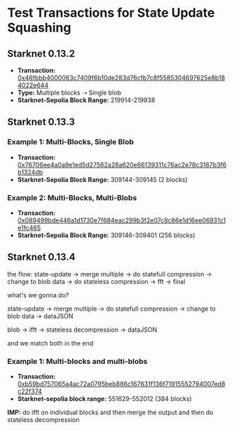 # Test Transactions for State Update Squashing

## Starknet 0.13.2
- **Transaction:** [0x46fbbb4000063c7409f6b10de283d76cfb7c8f5585304697625e8b184022e644](https://sepolia.etherscan.io/tx/0x46fbbb4000063c7409f6b10de283d76cfb7c8f5585304697625e8b184022e644)
- **Type:** Multiple blocks ➝ Single blob
- **Starknet-Sepolia Block Range:** 219914-219938

## Starknet 0.13.3
### Example 1: Multi-Blocks, Single Blob
- **Transaction:** [0x76706ee4a0a9e1ed5d27562a28a620e66139311c76ac2e78c3187b3f6b1324db](https://sepolia.etherscan.io/tx/0x76706ee4a0a9e1ed5d27562a28a620e66139311c76ac2e78c3187b3f6b1324db)
- **Starknet-Sepolia Block Range:** 309144-309145 (2 blocks)

### Example 2: Multi-Blocks, Multi-Blobs
- **Transaction:** [0x089499bde446a1d1730e7f684eac299b3f2e07c8c86e1d16ee06931c1e1fc465](https://sepolia.etherscan.io/tx/0x089499bde446a1d1730e7f684eac299b3f2e07c8c86e1d16ee06931c1e1fc465)
- **Starknet-Sepolia Block Range:** 309146-309401 (256 blocks)


## Starknet 0.13.4

the flow: state-update -> merge multiple -> do statefull compression -> change to blob data -> do stateless compression -> fft -> final

what's we gonna do?

state-update -> merge multiple -> do statefull compression -> change to blob data -> dataJSON

blob -> ifft -> stateless decompression -> dataJSON

and we match both in the end

### Example 1: Multi-blocks and multi-blobs
- **Transaction:** [0xb59bd757065a4ac72a0795beb886c167631f136f71915552794007ed8c22f374](https://sepolia.etherscan.io/tx/0xb59bd757065a4ac72a0795beb886c167631f136f71915552794007ed8c22f374)
- **Starknet-sepolia block range:** 551629-552012 (384 blocks)

**IMP:** do ifft on individual blocks and then merge the output and then do stateless decompression

